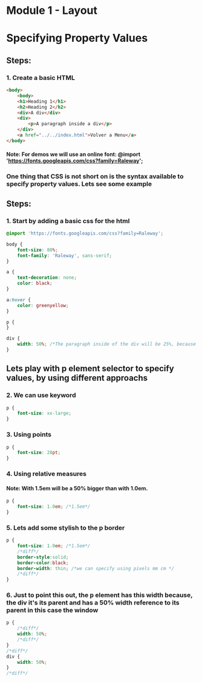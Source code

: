 # Module 1 - Layout

# Specifying Property Values

## Steps:

### 1. Create a basic HTML

```html
<body>
    <body>
    <h1>Heading 1</h1>
    <h2>Heading 2</h2>
    <div>A div</div>
    <div>
        <p>A paragraph inside a div</p>
    </div>
    <a href="../../index.html">Volver a Menu</a>
</body>
``` 
#### Note: For demos we will use an online font: @import 'https://fonts.googleapis.com/css?family=Raleway';


### One thing that CSS is not short on is the syntax available to specify property values. Lets see some  example

## Steps:

### 1. Start by adding a basic css for the html
```css
@import 'https://fonts.googleapis.com/css?family=Raleway';

body {
    font-size: 80%;
    font-family: 'Raleway', sans-serif;
}

a {
    text-decoration: none;
    color: black;
}

a:hover {
    color: greenyellow;
}

p {
}

div {
    width: 50%; /*The paragraph inside of the div will be 25%, because the p element has to be the 50% relative to its parent, in this case the div.*/
}
```
## Lets play with p element selector to specify values, by using different approachs

### 2. We can use keyword

```css
p {
    font-size: xx-large;
}
```

### 3. Using points

```css
p {
    font-size: 28pt;
}
```
### 4. Using relative measures
#### Note: With 1.5em will be a 50% bigger than with 1.0em.
```css
p {
    font-size: 1.0em; /*1.5em*/
}
```
### 5. Lets add some stylish to the p border

```css
p {
    font-size: 1.0em; /*1.5em*/
    /*diff*/
    border-style:solid;
    border-color:black;
    border-width: thin; /*we can specify using pixels mm cm */ 
    /*diff*/
}
```
### 6. Just to point this out, the p element has this width because, the div it's its parent and has a 50% width reference to its parent in this case the window

```css
p {
    /*diff*/
    width: 50%;
    /*diff*/
}
/*diff*/
div {
    width: 50%;
} 
/*diff*/
```
